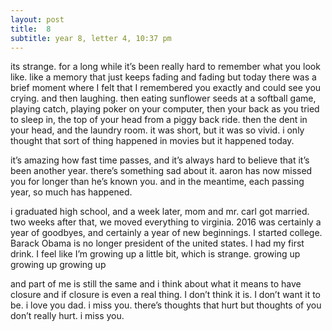 ```yaml
---
layout: post
title:  8
subtitle: year 8, letter 4, 10:37 pm
---
```

its strange. for a long while it’s been really hard to remember what you look like. like a memory that just keeps fading and fading but today there was a brief moment where I felt that I remembered you exactly and could see you crying. and then laughing. then eating sunflower seeds at a softball game, playing catch, playing poker on your computer, then your back as you tried to sleep in, the top of your head from a piggy back ride. then the dent in your head, and the laundry room. it was short, but it was so vivid. i only thought that sort of thing happened in movies but it happened today.

it’s amazing how fast time passes, and it’s always hard to believe that it’s been another year. there’s something sad about it. aaron has now missed you for longer than he’s known you. and in the meantime, each passing year, so much has happened.

i graduated high school, and a week later, mom and mr. carl got married. two weeks after that, we moved everything to virginia. 2016 was certainly a year of goodbyes, and certainly a year of new beginnings. I started college. Barack Obama is no longer president of the united states. I had my first drink. I feel like I’m growing up a little bit, which is strange. growing up growing up growing up

and part of me is still the same and i think about what it means to have closure and if closure is even a real thing. I don’t think it is. I don’t want it to be. i love you dad. i miss you. there’s thoughts that hurt but thoughts of you don’t really hurt. i miss you.
